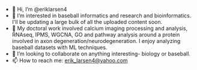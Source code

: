- 👋 Hi, I’m @eriklarsen4
- 👀 I’m interested in baseball informatics and research and bioinformatics. I'll be updating a large bulk of all the uploaded content soon.
- 🌱 My doctoral work involved calcium imaging processing and analysis, RNAseq, IPMS, WGCNA, GO and pathway analysis around a protein involved in axon degeneration/neurodegeneration. I enjoy analyzing baseball datasets with ML techniques.
- 💞️ I’m looking to collaborate on anything interesting- biology or baseball.
- 📫 How to reach me: erik_larsen4@yahoo.com

<!---
eriklarsen4/eriklarsen4 is a ✨ special ✨ repository because its `README.md` (this file) appears on your GitHub profile.
You can click the Preview link to take a look at your changes.
--->
